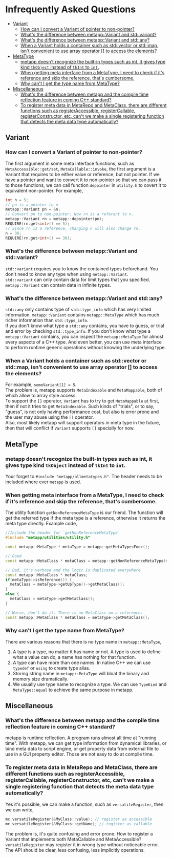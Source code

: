 [//]: # (Auto generated file, don't modify this file.)

# Infrequently Asked Questions
<!--begintoc-->
- [Variant](#mdtoc_f143bfad)
  - [How can I convert a Variant of pointer to non-pointer?](#mdtoc_313e65de)
  - [What's the difference between metapp::Variant and std::variant?](#mdtoc_56a306)
  - [What's the difference between metapp::Variant and std::any?](#mdtoc_1beb8c3a)
  - [When a Variant holds a container such as std::vector or std::map, isn't convenient to use array operator [] to access the elements?](#mdtoc_70965496)
- [MetaType](#mdtoc_6e39905e)
  - [metapp doesn't recognize the built-in types such as int, it gives type kind `tkObject` instead of `tkInt` to `int`.](#mdtoc_6bf5fe4d)
  - [When getting meta interface from a MetaType, I need to check if it's reference and skip the reference, that's cumbersome.](#mdtoc_2f0fb23d)
  - [Why can't I get the type name from MetaType?](#mdtoc_d00ee4b9)
- [Miscellaneous](#mdtoc_427b45fe)
  - [What's the difference between metapp and the compile time reflection feature in coming C++ standard?](#mdtoc_5e7363e0)
  - [To register meta data in MetaRepo and MetaClass, there are different functions such as registerAccessible, registerCallable, registerConstructor, etc, can't we make a single registering function that detects the meta data type automatically?](#mdtoc_2919fd91)
<!--endtoc-->

<a id="mdtoc_f143bfad"></a>
## Variant

<a id="mdtoc_313e65de"></a>
### How can I convert a Variant of pointer to non-pointer?

The first argument in some meta interface functions, such as `MetaAccessible::get/set`, `MetaCallable::invoke`, the first argument
is a Variant that requires to be either value or reference, but not pointer.
If we have a pointer and want to convert it to non-pointer so that we can pass it to those functions, we can
call function `depointer` in `utility.h` to covert it to equivalent non-pointer. For example,  

```c++
int n = 5;
// pn is a pointer to n
metapp::Variant pn = &n;
// Convert pn to non-pointer. Now rn is a referent to n.
metapp::Variant rn = metapp::depointer(pn);
REQUIRE(rn.get<int>() == 5);
// Since rn is a reference, changing n will also change rn.
n = 38;
REQUIRE(rn.get<int>() == 38);
```

<a id="mdtoc_56a306"></a>
### What's the difference between metapp::Variant and std::variant?

`std::variant` requires you to know the contained types beforehand. You don't need to know any type when using `metapp::Variant`.  
`std::variant` can only contain data for limit types that you specified. `metapp::Variant` can contain data in infinite types.

<a id="mdtoc_1beb8c3a"></a>
### What's the difference between metapp::Variant and std::any?

`std::any` only contains type of `std::type_info` which has very limited information. `metapp::Variant` contains `metapp::MetaType` which
has much richer information than `std::type_info`.  
If you don't know what type a `std::any` contains, you have to guess, or trial and error by checking `std::type_info`. If you don't
know what type a `metapp::Variant` contains, you can inspect the `metapp::MetaType` for almost every aspects of a C++ type. And even
better, you can use meta interface to perform runtime generic operations without knowing the underlying type.  

<a id="mdtoc_70965496"></a>
### When a Variant holds a container such as std::vector or std::map, isn't convenient to use array operator [] to access the elements?

For example, `someVariant[1] = 5`.  
The problem is, metapp supports `MetaIndexable` and `MetaMappable`, both of which allow to array style access.  
To support the `[]` operator, `Variant` has to try to get `MetaMappable` at first, then if not it tries to get `MetaIndexable`.
Such kinds of "trials", or to say, "guess", is not only having performance cost, but also is error prone and the user may
abuse using the `[]` operator.  
Also, most likely metapp will support operators in meta type in the future, then that will conflict if `Variant` supports `[]`
specially for now.

<a id="mdtoc_6e39905e"></a>
## MetaType

<a id="mdtoc_6bf5fe4d"></a>
### metapp doesn't recognize the built-in types such as int, it gives type kind `tkObject` instead of `tkInt` to `int`.

Your forget to `#include "metapp/allmetatypes.h"`. The header needs to be included where ever `metapp` is used.

<a id="mdtoc_2f0fb23d"></a>
### When getting meta interface from a MetaType, I need to check if it's reference and skip the reference, that's cumbersome.

The utility function `getNonReferenceMetaType` is our friend. The function will get the referred type if the meta type
is a reference, otherwise it returns the meta type directly. Example code,

```c++
//Include the header for `getNonReferenceMetaType`
#include "metapp/utilities/utility.h"
```

```c++
const metapp::MetaType * metaType = metapp::getMetaType<Foo>();

// Good
const metapp::MetaClass * metaClass = metapp::getNonReferenceMetaType(metaType)->getMetaClass();

// Bad, it's verbose and the logic is duplicated everywhere
const metapp::MetaClass * metaClass;
if(metaType->isReference()) {
  metaClass = metaType->getUpType()->getMetaClass();
}
else {
  metaClass = metaType->getMetaClass();
}

// Worse, don't do it. There is no MetaClass on a reference.
const metapp::MetaClass * metaClass = metaType->getMetaClass();
```

<a id="mdtoc_d00ee4b9"></a>
### Why can't I get the type name from MetaType?

There are various reasons that there is no type name in `metapp::MetaType`,

1. A type is a type, no matter it has name or not. A type is used to define what a value can do, a name has nothing for that function.  
2. A type can have more than one names. In native C++ we can use `typedef` or `using` to create type alias.  
3. Storing string name in `metapp::MetaType` will bloat the binary and memory size dramatically.  
4. We usually use type name to recognize a type. We can use `TypeKind` and `MetaType::equal` to achieve the same purpose in metapp.  

<a id="mdtoc_427b45fe"></a>
## Miscellaneous

<a id="mdtoc_5e7363e0"></a>
### What's the difference between metapp and the compile time reflection feature in coming C++ standard?

metapp is runtime reflection. A program runs almost all time at "running time". With metapp, we can
get type information from dynamical libraries, or bind meta data to script engine, or get property data
from external file to use in a GUI property editor. Those are not easy to do at compile time.  

<a id="mdtoc_2919fd91"></a>
### To register meta data in MetaRepo and MetaClass, there are different functions such as registerAccessible, registerCallable, registerConstructor, etc, can't we make a single registering function that detects the meta data type automatically?

Yes it's possible, we can make a function, such as `versatileRegister`, then we can write,  

```c++
mc.versatileRegister(&MyClass::value); // register as accessible
mc.versatileRegister(&MyClass::getName); // register as callable
```

The problem is, it's quite confusing and error prone. How to register a Variant that implements both MetaCallable and MetaAccessible?
`versatileRegister` may register it in wrong type without noticeable error.  
The API should be clear, less confusing, less implicitly operations.


